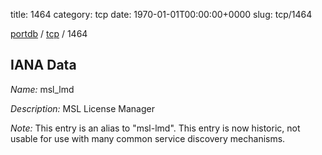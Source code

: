 title: 1464
category: tcp
date: 1970-01-01T00:00:00+0000
slug: tcp/1464

[portdb](/) / [tcp](/category/tcp.html) / 1464


## IANA Data

_Name:_ msl_lmd

_Description:_ MSL License Manager

_Note:_ This entry is an alias to "msl-lmd".
This entry is now historic, not usable for use with many
common service discovery mechanisms.

